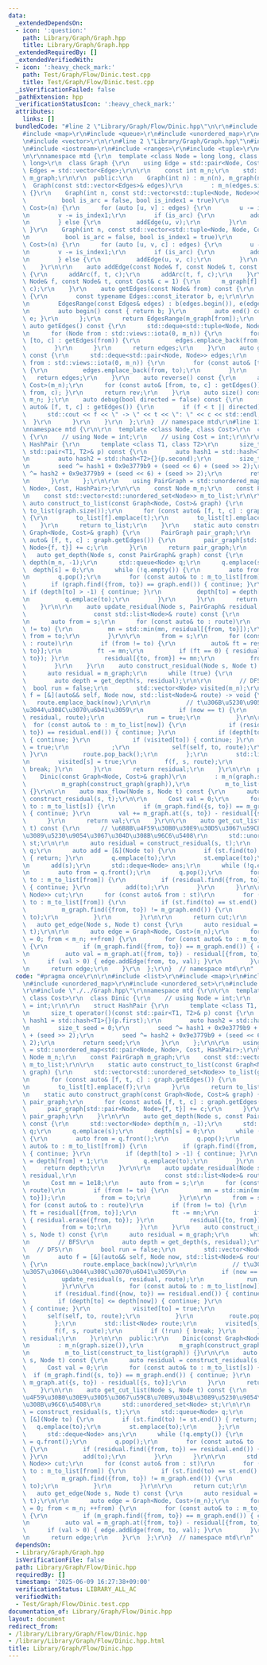 ```yaml
---
data:
  _extendedDependsOn:
  - icon: ':question:'
    path: Library/Graph/Graph.hpp
    title: Library/Graph/Graph.hpp
  _extendedRequiredBy: []
  _extendedVerifiedWith:
  - icon: ':heavy_check_mark:'
    path: Test/Graph/Flow/Dinic.test.cpp
    title: Test/Graph/Flow/Dinic.test.cpp
  _isVerificationFailed: false
  _pathExtension: hpp
  _verificationStatusIcon: ':heavy_check_mark:'
  attributes:
    links: []
  bundledCode: "#line 2 \"Library/Graph/Flow/Dinic.hpp\"\n\r\n#include <list>\r\n\
    #include <map>\r\n#include <queue>\r\n#include <unordered_map>\r\n#include <unordered_set>\r\
    \n#include <vector>\r\n\r\n#line 2 \"Library/Graph/Graph.hpp\"\n#include <deque>\r\
    \n#include <iostream>\r\n#include <ranges>\r\n#include <tuple>\r\n#line 7 \"Library/Graph/Graph.hpp\"\
    \n\r\nnamespace mtd {\r\n  template <class Node = long long, class Cost = long\
    \ long>\r\n  class Graph {\r\n    using Edge = std::pair<Node, Cost>;\r\n    using\
    \ Edges = std::vector<Edge>;\r\n\r\n    const int m_n;\r\n    std::vector<Edges>\
    \ m_graph;\r\n\r\n  public:\r\n    Graph(int n) : m_n(n), m_graph(n) {}\r\n  \
    \  Graph(const std::vector<Edges>& edges)\r\n        : m_n(edges.size()), m_graph(edges)\
    \ {}\r\n    Graph(int n, const std::vector<std::tuple<Node, Node>>& edges,\r\n\
    \          bool is_arc = false, bool is_index1 = true)\r\n        : Graph<Node,\
    \ Cost>(n) {\r\n      for (auto [u, v] : edges) {\r\n        u -= is_index1;\r\
    \n        v -= is_index1;\r\n        if (is_arc) {\r\n          addArc(u, v);\r\
    \n        } else {\r\n          addEdge(u, v);\r\n        }\r\n      }\r\n   \
    \ }\r\n    Graph(int n, const std::vector<std::tuple<Node, Node, Cost>>& edges,\r\
    \n          bool is_arc = false, bool is_index1 = true)\r\n        : Graph<Node,\
    \ Cost>(n) {\r\n      for (auto [u, v, c] : edges) {\r\n        u -= is_index1;\r\
    \n        v -= is_index1;\r\n        if (is_arc) {\r\n          addArc(u, v, c);\r\
    \n        } else {\r\n          addEdge(u, v, c);\r\n        }\r\n      }\r\n\
    \    }\r\n\r\n    auto addEdge(const Node& f, const Node& t, const Cost& c = 1)\
    \ {\r\n      addArc(f, t, c);\r\n      addArc(t, f, c);\r\n    }\r\n    auto addArc(const\
    \ Node& f, const Node& t, const Cost& c = 1) {\r\n      m_graph[f].emplace_back(t,\
    \ c);\r\n    }\r\n    auto getEdges(const Node& from) const {\r\n      class EdgesRange\
    \ {\r\n        const typename Edges::const_iterator b, e;\r\n\r\n      public:\r\
    \n        EdgesRange(const Edges& edges) : b(edges.begin()), e(edges.end()) {}\r\
    \n        auto begin() const { return b; }\r\n        auto end() const { return\
    \ e; }\r\n      };\r\n      return EdgesRange(m_graph[from]);\r\n    }\r\n   \
    \ auto getEdges() const {\r\n      std::deque<std::tuple<Node, Node, Cost>> edges;\r\
    \n      for (Node from : std::views::iota(0, m_n)) {\r\n        for (const auto&\
    \ [to, c] : getEdges(from)) {\r\n          edges.emplace_back(from, to, c);\r\n\
    \        }\r\n      }\r\n      return edges;\r\n    }\r\n    auto getEdgesExcludeCost()\
    \ const {\r\n      std::deque<std::pair<Node, Node>> edges;\r\n      for (Node\
    \ from : std::views::iota(0, m_n)) {\r\n        for (const auto& [to, _] : getEdges(from))\
    \ {\r\n          edges.emplace_back(from, to);\r\n        }\r\n      }\r\n   \
    \   return edges;\r\n    }\r\n    auto reverse() const {\r\n      auto rev = Graph<Node,\
    \ Cost>(m_n);\r\n      for (const auto& [from, to, c] : getEdges()) { rev.addArc(to,\
    \ from, c); }\r\n      return rev;\r\n    }\r\n    auto size() const { return\
    \ m_n; };\r\n    auto debug(bool directed = false) const {\r\n      for (const\
    \ auto& [f, t, c] : getEdges()) {\r\n        if (f < t || directed) {\r\n    \
    \      std::cout << f << \" -> \" << t << \": \" << c << std::endl;\r\n      \
    \  }\r\n      }\r\n    }\r\n  };\r\n}  // namespace mtd\r\n#line 11 \"Library/Graph/Flow/Dinic.hpp\"\
    \nnamespace mtd {\r\n\r\n  template <class Node, class Cost>\r\n  class Dinic\
    \ {\r\n    // using Node = int;\r\n    // using Cost = int;\r\n\r\n    struct\
    \ HashPair {\r\n      template <class T1, class T2>\r\n      size_t operator()(const\
    \ std::pair<T1, T2>& p) const {\r\n        auto hash1 = std::hash<T1>{}(p.first);\r\
    \n        auto hash2 = std::hash<T2>{}(p.second);\r\n        size_t seed = 0;\r\
    \n        seed ^= hash1 + 0x9e3779b9 + (seed << 6) + (seed >> 2);\r\n        seed\
    \ ^= hash2 + 0x9e3779b9 + (seed << 6) + (seed >> 2);\r\n        return seed;\r\
    \n      }\r\n    };\r\n\r\n    using PairGraph = std::unordered_map<std::pair<Node,\
    \ Node>, Cost, HashPair>;\r\n\r\n    const Node m_n;\r\n    const PairGraph m_graph;\r\
    \n    const std::vector<std::unordered_set<Node>> m_to_list;\r\n\r\n    static\
    \ auto construct_to_list(const Graph<Node, Cost>& graph) {\r\n      std::vector<std::unordered_set<Node>>\
    \ to_list(graph.size());\r\n      for (const auto& [f, t, c] : graph.getEdges())\
    \ {\r\n        to_list[f].emplace(t);\r\n        to_list[t].emplace(f);\r\n  \
    \    }\r\n      return to_list;\r\n    }\r\n    static auto construct_graph(const\
    \ Graph<Node, Cost>& graph) {\r\n      PairGraph pair_graph;\r\n      for (const\
    \ auto& [f, t, c] : graph.getEdges()) {\r\n        pair_graph[std::pair<Node,\
    \ Node>{f, t}] += c;\r\n      }\r\n      return pair_graph;\r\n    }\r\n\r\n \
    \   auto get_depth(Node s, const PairGraph& graph) const {\r\n      std::vector<Node>\
    \ depth(m_n, -1);\r\n      std::queue<Node> q;\r\n      q.emplace(s);\r\n    \
    \  depth[s] = 0;\r\n      while (!q.empty()) {\r\n        auto from = q.front();\r\
    \n        q.pop();\r\n        for (const auto& to : m_to_list[from]) {\r\n   \
    \       if (graph.find({from, to}) == graph.end()) { continue; }\r\n         \
    \ if (depth[to] > -1) { continue; }\r\n          depth[to] = depth[from] + 1;\r\
    \n          q.emplace(to);\r\n        }\r\n      }\r\n      return depth;\r\n\
    \    }\r\n\r\n    auto update_residual(Node s, PairGraph& residual,\r\n      \
    \                   const std::list<Node>& route) const {\r\n      Cost mn = 1e18;\r\
    \n      auto from = s;\r\n      for (const auto& to : route)\r\n        if (from\
    \ != to) {\r\n          mn = std::min(mn, residual[{from, to}]);\r\n         \
    \ from = to;\r\n        }\r\n\r\n      from = s;\r\n      for (const auto& to\
    \ : route)\r\n        if (from != to) {\r\n          auto& ft = residual[{from,\
    \ to}];\r\n          ft -= mn;\r\n          if (ft == 0) { residual.erase({from,\
    \ to}); }\r\n          residual[{to, from}] += mn;\r\n          from = to;\r\n\
    \        }\r\n    }\r\n    auto construct_residual(Node s, Node t) const {\r\n\
    \      auto residual = m_graph;\r\n      while (true) {\r\n        // BFS\r\n\
    \        auto depth = get_depth(s, residual);\r\n\r\n        // DFS\r\n      \
    \  bool run = false;\r\n        std::vector<Node> visited(m_n);\r\n        auto\
    \ f = [&](auto&& self, Node now, std::list<Node>& route) -> void {\r\n       \
    \   route.emplace_back(now);\r\n\r\n          // t\u306B\u5230\u9054\u3057\u3066\
    \u3044\u308C\u3070\u6D41\u3059\r\n          if (now == t) {\r\n            update_residual(s,\
    \ residual, route);\r\n            run = true;\r\n          }\r\n\r\n        \
    \  for (const auto& to : m_to_list[now]) {\r\n            if (residual.find({now,\
    \ to}) == residual.end()) { continue; }\r\n            if (depth[to] <= depth[now])\
    \ { continue; }\r\n            if (visited[to]) { continue; }\r\n            visited[to]\
    \ = true;\r\n            ;\r\n            self(self, to, route);\r\n         \
    \ }\r\n          route.pop_back();\r\n        };\r\n        std::list<Node> route;\r\
    \n        visited[s] = true;\r\n        f(f, s, route);\r\n        if (!run) {\
    \ break; }\r\n      }\r\n      return residual;\r\n    }\r\n\r\n  public:\r\n\
    \    Dinic(const Graph<Node, Cost>& graph)\r\n        : m_n(graph.size()),\r\n\
    \          m_graph(construct_graph(graph)),\r\n          m_to_list(construct_to_list(graph))\
    \ {}\r\n\r\n    auto max_flow(Node s, Node t) const {\r\n      auto residual =\
    \ construct_residual(s, t);\r\n\r\n      Cost val = 0;\r\n      for (const auto&\
    \ to : m_to_list[s]) {\r\n        if (m_graph.find({s, to}) == m_graph.end())\
    \ { continue; }\r\n        val += m_graph.at({s, to}) - residual[{s, to}];\r\n\
    \      }\r\n      return val;\r\n    }\r\n\r\n    auto get_cut_list(Node s, Node\
    \ t) const {\r\n      // \u6B8B\u4F59\u30B0\u30E9\u30D5\u3067\u59CB\u70B9\u304B\
    \u3089\u5230\u9054\u3067\u304D\u308B\u96C6\u5408\r\n      std::unordered_set<Node>\
    \ st;\r\n\r\n      auto residual = construct_residual(s, t);\r\n      std::queue<Node>\
    \ q;\r\n      auto add = [&](Node to) {\r\n        if (st.find(to) != st.end())\
    \ { return; }\r\n        q.emplace(to);\r\n        st.emplace(to);\r\n      };\r\
    \n      add(s);\r\n      std::deque<Node> ans;\r\n      while (!q.empty()) {\r\
    \n        auto from = q.front();\r\n        q.pop();\r\n        for (const auto&\
    \ to : m_to_list[from]) {\r\n          if (residual.find({from, to}) == residual.end())\
    \ { continue; }\r\n          add(to);\r\n        }\r\n      }\r\n\r\n      std::deque<std::pair<Node,\
    \ Node>> cut;\r\n      for (const auto& from : st)\r\n        for (const auto&\
    \ to : m_to_list[from]) {\r\n          if (st.find(to) == st.end() &&\r\n    \
    \          m_graph.find({from, to}) != m_graph.end()) {\r\n            cut.emplace_back(from,\
    \ to);\r\n          }\r\n        }\r\n\r\n      return cut;\r\n    }\r\n\r\n \
    \   auto get_edge(Node s, Node t) const {\r\n      auto residual = construct_residual(s,\
    \ t);\r\n\r\n      auto edge = Graph<Node, Cost>(m_n);\r\n      for (Node from\
    \ = 0; from < m_n; ++from) {\r\n        for (const auto& to : m_to_list[from])\
    \ {\r\n          if (m_graph.find({from, to}) == m_graph.end()) { continue; }\r\
    \n          auto val = m_graph.at({from, to}) - residual[{from, to}];\r\n    \
    \      if (val > 0) { edge.addEdge(from, to, val); }\r\n        }\r\n      }\r\
    \n      return edge;\r\n    }\r\n  };\r\n}  // namespace mtd\r\n"
  code: "#pragma once\r\n\r\n#include <list>\r\n#include <map>\r\n#include <queue>\r\
    \n#include <unordered_map>\r\n#include <unordered_set>\r\n#include <vector>\r\n\
    \r\n#include \"./../Graph.hpp\"\r\nnamespace mtd {\r\n\r\n  template <class Node,\
    \ class Cost>\r\n  class Dinic {\r\n    // using Node = int;\r\n    // using Cost\
    \ = int;\r\n\r\n    struct HashPair {\r\n      template <class T1, class T2>\r\
    \n      size_t operator()(const std::pair<T1, T2>& p) const {\r\n        auto\
    \ hash1 = std::hash<T1>{}(p.first);\r\n        auto hash2 = std::hash<T2>{}(p.second);\r\
    \n        size_t seed = 0;\r\n        seed ^= hash1 + 0x9e3779b9 + (seed << 6)\
    \ + (seed >> 2);\r\n        seed ^= hash2 + 0x9e3779b9 + (seed << 6) + (seed >>\
    \ 2);\r\n        return seed;\r\n      }\r\n    };\r\n\r\n    using PairGraph\
    \ = std::unordered_map<std::pair<Node, Node>, Cost, HashPair>;\r\n\r\n    const\
    \ Node m_n;\r\n    const PairGraph m_graph;\r\n    const std::vector<std::unordered_set<Node>>\
    \ m_to_list;\r\n\r\n    static auto construct_to_list(const Graph<Node, Cost>&\
    \ graph) {\r\n      std::vector<std::unordered_set<Node>> to_list(graph.size());\r\
    \n      for (const auto& [f, t, c] : graph.getEdges()) {\r\n        to_list[f].emplace(t);\r\
    \n        to_list[t].emplace(f);\r\n      }\r\n      return to_list;\r\n    }\r\
    \n    static auto construct_graph(const Graph<Node, Cost>& graph) {\r\n      PairGraph\
    \ pair_graph;\r\n      for (const auto& [f, t, c] : graph.getEdges()) {\r\n  \
    \      pair_graph[std::pair<Node, Node>{f, t}] += c;\r\n      }\r\n      return\
    \ pair_graph;\r\n    }\r\n\r\n    auto get_depth(Node s, const PairGraph& graph)\
    \ const {\r\n      std::vector<Node> depth(m_n, -1);\r\n      std::queue<Node>\
    \ q;\r\n      q.emplace(s);\r\n      depth[s] = 0;\r\n      while (!q.empty())\
    \ {\r\n        auto from = q.front();\r\n        q.pop();\r\n        for (const\
    \ auto& to : m_to_list[from]) {\r\n          if (graph.find({from, to}) == graph.end())\
    \ { continue; }\r\n          if (depth[to] > -1) { continue; }\r\n          depth[to]\
    \ = depth[from] + 1;\r\n          q.emplace(to);\r\n        }\r\n      }\r\n \
    \     return depth;\r\n    }\r\n\r\n    auto update_residual(Node s, PairGraph&\
    \ residual,\r\n                         const std::list<Node>& route) const {\r\
    \n      Cost mn = 1e18;\r\n      auto from = s;\r\n      for (const auto& to :\
    \ route)\r\n        if (from != to) {\r\n          mn = std::min(mn, residual[{from,\
    \ to}]);\r\n          from = to;\r\n        }\r\n\r\n      from = s;\r\n     \
    \ for (const auto& to : route)\r\n        if (from != to) {\r\n          auto&\
    \ ft = residual[{from, to}];\r\n          ft -= mn;\r\n          if (ft == 0)\
    \ { residual.erase({from, to}); }\r\n          residual[{to, from}] += mn;\r\n\
    \          from = to;\r\n        }\r\n    }\r\n    auto construct_residual(Node\
    \ s, Node t) const {\r\n      auto residual = m_graph;\r\n      while (true) {\r\
    \n        // BFS\r\n        auto depth = get_depth(s, residual);\r\n\r\n     \
    \   // DFS\r\n        bool run = false;\r\n        std::vector<Node> visited(m_n);\r\
    \n        auto f = [&](auto&& self, Node now, std::list<Node>& route) -> void\
    \ {\r\n          route.emplace_back(now);\r\n\r\n          // t\u306B\u5230\u9054\
    \u3057\u3066\u3044\u308C\u3070\u6D41\u3059\r\n          if (now == t) {\r\n  \
    \          update_residual(s, residual, route);\r\n            run = true;\r\n\
    \          }\r\n\r\n          for (const auto& to : m_to_list[now]) {\r\n    \
    \        if (residual.find({now, to}) == residual.end()) { continue; }\r\n   \
    \         if (depth[to] <= depth[now]) { continue; }\r\n            if (visited[to])\
    \ { continue; }\r\n            visited[to] = true;\r\n            ;\r\n      \
    \      self(self, to, route);\r\n          }\r\n          route.pop_back();\r\n\
    \        };\r\n        std::list<Node> route;\r\n        visited[s] = true;\r\n\
    \        f(f, s, route);\r\n        if (!run) { break; }\r\n      }\r\n      return\
    \ residual;\r\n    }\r\n\r\n  public:\r\n    Dinic(const Graph<Node, Cost>& graph)\r\
    \n        : m_n(graph.size()),\r\n          m_graph(construct_graph(graph)),\r\
    \n          m_to_list(construct_to_list(graph)) {}\r\n\r\n    auto max_flow(Node\
    \ s, Node t) const {\r\n      auto residual = construct_residual(s, t);\r\n\r\n\
    \      Cost val = 0;\r\n      for (const auto& to : m_to_list[s]) {\r\n      \
    \  if (m_graph.find({s, to}) == m_graph.end()) { continue; }\r\n        val +=\
    \ m_graph.at({s, to}) - residual[{s, to}];\r\n      }\r\n      return val;\r\n\
    \    }\r\n\r\n    auto get_cut_list(Node s, Node t) const {\r\n      // \u6B8B\
    \u4F59\u30B0\u30E9\u30D5\u3067\u59CB\u70B9\u304B\u3089\u5230\u9054\u3067\u304D\
    \u308B\u96C6\u5408\r\n      std::unordered_set<Node> st;\r\n\r\n      auto residual\
    \ = construct_residual(s, t);\r\n      std::queue<Node> q;\r\n      auto add =\
    \ [&](Node to) {\r\n        if (st.find(to) != st.end()) { return; }\r\n     \
    \   q.emplace(to);\r\n        st.emplace(to);\r\n      };\r\n      add(s);\r\n\
    \      std::deque<Node> ans;\r\n      while (!q.empty()) {\r\n        auto from\
    \ = q.front();\r\n        q.pop();\r\n        for (const auto& to : m_to_list[from])\
    \ {\r\n          if (residual.find({from, to}) == residual.end()) { continue;\
    \ }\r\n          add(to);\r\n        }\r\n      }\r\n\r\n      std::deque<std::pair<Node,\
    \ Node>> cut;\r\n      for (const auto& from : st)\r\n        for (const auto&\
    \ to : m_to_list[from]) {\r\n          if (st.find(to) == st.end() &&\r\n    \
    \          m_graph.find({from, to}) != m_graph.end()) {\r\n            cut.emplace_back(from,\
    \ to);\r\n          }\r\n        }\r\n\r\n      return cut;\r\n    }\r\n\r\n \
    \   auto get_edge(Node s, Node t) const {\r\n      auto residual = construct_residual(s,\
    \ t);\r\n\r\n      auto edge = Graph<Node, Cost>(m_n);\r\n      for (Node from\
    \ = 0; from < m_n; ++from) {\r\n        for (const auto& to : m_to_list[from])\
    \ {\r\n          if (m_graph.find({from, to}) == m_graph.end()) { continue; }\r\
    \n          auto val = m_graph.at({from, to}) - residual[{from, to}];\r\n    \
    \      if (val > 0) { edge.addEdge(from, to, val); }\r\n        }\r\n      }\r\
    \n      return edge;\r\n    }\r\n  };\r\n}  // namespace mtd\r\n"
  dependsOn:
  - Library/Graph/Graph.hpp
  isVerificationFile: false
  path: Library/Graph/Flow/Dinic.hpp
  requiredBy: []
  timestamp: '2025-06-09 16:27:38+09:00'
  verificationStatus: LIBRARY_ALL_AC
  verifiedWith:
  - Test/Graph/Flow/Dinic.test.cpp
documentation_of: Library/Graph/Flow/Dinic.hpp
layout: document
redirect_from:
- /library/Library/Graph/Flow/Dinic.hpp
- /library/Library/Graph/Flow/Dinic.hpp.html
title: Library/Graph/Flow/Dinic.hpp
---
```

